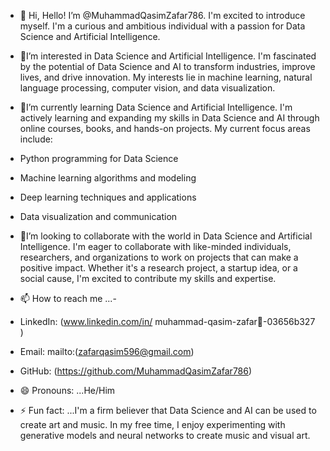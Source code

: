 - 👋 Hi, Hello! I’m @MuhammadQasimZafar786.
 I'm excited to introduce myself. I'm a curious and ambitious individual with a passion for Data Science and Artificial Intelligence.


- 👀I’m interested in Data Science and Artificial Intelligence.
 I'm fascinated by the potential of Data Science and AI to transform industries, improve lives, and drive innovation. My interests lie in machine learning, natural language processing, computer vision, and data visualization.

- 🌱I’m currently learning Data Science and Artificial Intelligence.
 I'm actively learning and expanding my skills in Data Science and AI through online courses, books, and hands-on projects. My current focus areas include:

- Python programming for Data Science
- Machine learning algorithms and modeling
- Deep learning techniques and applications
- Data visualization and communication

- 💞️I’m looking to collaborate with the world in Data Science and Artificial Intelligence.
 I'm eager to collaborate with like-minded individuals, researchers, and organizations to work on projects that can make a positive impact. Whether it's a research project, a startup idea, or a social cause, I'm excited to contribute my skills and expertise.

- 📫 How to reach me ...-
-  LinkedIn: (www.linkedin.com/in/
muhammad-qasim-zafar🦋-03656b327
)
- Email: mailto:(zafarqasim596@gmail.com)
- GitHub: (https://github.com/MuhammadQasimZafar786)

- 😄 Pronouns: ...He/Him

- ⚡ Fun fact: ...I'm a firm believer that Data Science and AI can be used to create art and music. In my free time, I enjoy experimenting with generative models and neural networks to create music and visual art.

<!---
MuhammadQasimZafar786/MuhammadQasimZafar786 is a ✨ special ✨ repository because its `README.md` (this file) appears on your GitHub profile.
You can click the Preview link to take a look at your changes.
--->
